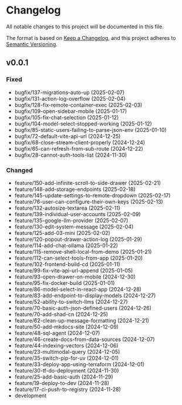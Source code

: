 # Changelog

All notable changes to this project will be documented in this file.

The format is based on [Keep a Changelog](https://keepachangelog.com/en/1.0.0/),
and this project adheres to [Semantic Versioning](https://semver.org/spec/v2.0.0.html).

## v0.0.1

### Fixed
  - bugfix/137-migrations-auto-up (2025-02-07)
  - bugfix/131-action-log-overflow (2025-02-04)
  - bugfix/128-fix-remote-container-exec (2025-02-03)
  - bugfix/109-open-sidebar-mobile (2025-01-17)
  - bugfix/105-fix-chat-selection (2025-01-12)
  - bugfix/104-model-select-stopped-working (2025-01-12)
  - bugfix/85-static-users-failing-to-parse-json-env (2025-01-10)
  - bugfix/72-default-vite-api-url (2024-12-25)
  - bugfix/68-close-stream-client-properly (2024-12-24)
  - bugfix/65-can-refresh-from-sub-route (2024-12-22)
  - bugfix/28-cannot-auth-tools-list (2024-11-30)

### Changed 
  - feature/150-add-infinite-scroll-to-side-drawer (2025-02-21)
  - feature/148-add-storage-endpoints (2025-02-18)
  - feature/145-update-settings-to-remote-dropdown (2025-02-17)
  - feature/76-user-can-configure-their-own-keys (2025-02-13)
  - feature/132-autosize-textarea (2025-02-11)
  - feature/139-individual-user-accounts (2025-02-09)
  - feature/135-google-llm-provider (2025-02-07)
  - feature/130-edit-system-message (2025-02-04)
  - feature/125-add-03-mini (2025-02-02)
  - feature/120-popout-drawer-action-log (2025-01-29)
  - feature/114-add-chat-ollama (2025-01-22)
  - feature/115-remove-shell-local-from-demo (2025-01-21)
  - feature/112-can-select-tools-from-app (2025-01-20)
  - feature/102-frontend-build-cd (2025-01-11)
  - feature/99-fix-vite-api-url-append (2025-01-05)
  - feature/93-open-drawer-on-mobile (2024-12-30)
  - feature/95-fix-docker-build (2025-01-01)
  - feature/86-model-select-in-react-app (2024-12-28)
  - feature/83-add-endpoint-to-display-models (2024-12-27)
  - feature/52-ability-to-switch-llms (2024-12-27)
  - feature/70-basic-auth-json-defined-users (2024-12-26)
  - feature/70-add-shad-cn (2024-12-25)
  - feature/62-clean-up-message-formatting (2024-12-21)
  - feature/50-add-mkdocs-site (2024-12-09)
  - feature/48-sql-agent (2024-12-07)
  - feature/46-create-docs-from-data-sources (2024-12-07)
  - feature/44-indexing-vectors (2024-12-06)
  - feature/23-multimodal-query (2024-12-05)
  - feature/35-switch-pip-for-uv (2024-12-01)
  - feature/33-deploy-app-using-terraform (2024-12-01)
  - feature/30-tf-do-deployment (2024-11-30)
  - feature/25-add-basic-auth (2024-11-29)
  - feature/19-deploy-to-dev (2024-11-28)
  - feature/17-ci-push-to-registry (2024-11-28)
  - development